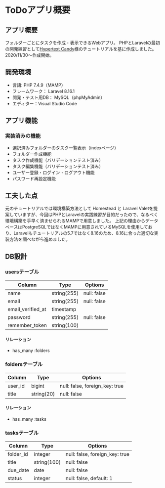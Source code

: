 # ToDoアプリ概要

## アプリ概要

フォルダーごとにタスクを作成・表示できるWebアプリ。
PHPとLaravelの最初の開発練習として[Hypertext Candy](https://www.hypertextcandy.com/laravel-tutorial-introduction)様のチュートリアルを基に作成しました。
2020/11/30〜作成開始。

## 開発環境

* 言語: PHP 7.4.9（MAMP）
* フレームワーク： Laravel 8.16.1
* 開発・テスト用DB： MySQL（phpMyAdmin）
* エディター：Visual Studio Code

## アプリ機能

### 実装済みの機能

* 選択済みフォルダーのタスク一覧表示（indexページ）
* フォルダー作成機能
* タスク作成機能（バリデーションテスト済み）
* タスク編集機能（バリデーションテスト済み）
* ユーザー登録・ログイン・ログアウト機能
* パスワード再設定機能

## 工夫した点

元のチュートリアルでは環境構築方法として Homestead と Laravel Valetを提案していますが、今回はPHPとLaravelの実践練習が目的だったので、なるべく環境構築を手早く済ませられるMAMPで用意しました。
上記の理由からデータベースはPostgreSQLではなくMAMPに用意されているMySQLを使用しており、Laravelもチュートリアルの5.7ではなく8.16のため、8.16に合った適切な実装方法を調べながら進めました。

## DB設計

### usersテーブル

|Column|Type|Options|
|------|----|-------|
|name|string(255)|null: false|
|email|string(255)|null: false|
|email_verified_at|timestamp||
|password|string(255)|null: false|
|remember_token|string(100)||

#### リレーション

* has_many :folders

### foldersテーブル

|Column|Type|Options|
|------|----|-------|
|user_id|bigint|null: false, foreign_key: true|
|title|string(20)|null: false|

#### リレーション

* has_many :tasks

### tasksテーブル

|Column|Type|Options|
|------|----|-------|
|folder_id|integer|null: false, foreign_key: true|
|title|string(100)|null: false|
|due_date|date|null: false|
|status|integer|null: false, default: 1|
